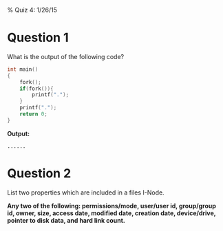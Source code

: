 % Quiz 4: 1/26/15

# Question 1
What is the output of the following code?

~~~c
int main()
{
	fork();
	if(fork()){
		printf(".");
	}
	printf(".");
	return 0;
}
~~~

**Output:**

~~~
......
~~~

# Question 2
List two properties which are included in a files I-Node.

**Any two of the following: permissions/mode, user/user id, group/group id, owner, size, access date, modified date, creation date, device/drive, pointer to disk data, and hard link count.**
